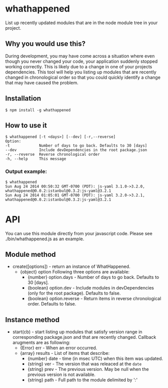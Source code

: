 # whathappened
List up recently updated modules that are in the node module tree in your project.

## Why you would use this?
During development, you may have come across a situation where even though you never changed your code, your application suddenly stopped working correctly. This is likely due to a change in one of your projects dependencies. This tool will help you listing up modules that are recently changed in chronological order so that you could quickly identify a change that may have caused the problem.


## Installation
    $ npm install -g whathappened
    
## How to use it
    $ whathappened [-t <days>] [--dev] [-r,--reverse]
    Option:
    -t             Number of days to go back. Defaults to 30 [days]
    --dev          Include devDependencies in the root package.json
    -r, --reverse  Reverse chronological order
    -h, --help     This message

### Output example:

```
$ whathappened
Sun Aug 24 2014 00:50:32 GMT-0700 (PDT): js-yaml 3.1.0->3.2.0, whathappened@0.0.2:istanbul@0.3.2:js-yaml@3.2.1
Sun Aug 24 2014 01:05:01 GMT-0700 (PDT): js-yaml 3.2.0->3.2.1, whathappened@0.0.2:istanbul@0.3.2:js-yaml@3.2.1
```

# API
You can use this module directly from your javascript code. Please see ./bin/whathappened.js as an example.

## Module method

* create([options]) - return an instance of WhatHappened.
    * {object} option Following three options are available:
        * {number} option.days - Number of days to go back. Defaults to 30 [days].
        * {boolean} option.dev - Include modules in devDependencies (only for the root package). Defaults to false.
        * {boolean} option.reverse - Return items in reverse chronological order. Defaults to false.

## Instance method

* start(cb) - start listing up modules that satisfy version range in corresponding package.json and that are recently changed. Callback arugments are as following:
    * {Error} err - When an error occurred.
    * {array} results - List of items that describe:
        * {number} date - time (in msec UTC) when this item was updated.
        * {string} ver - The version that was releaced at the `date`
        * {string} prev - The previous version. May be null when the previous version is not available.
        * {string} path - Full path to the module delimited by ':' 